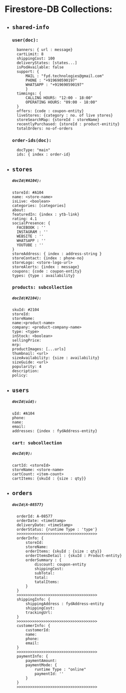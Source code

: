 # Firestore-DB Collections: 

- ## `shared-info`

     ### `user(doc):`
        banners: { url : message}
        cartLimit: 8
        shippingCost: 100
        deliveryStates: [states...]
        isPodAvailable: false
        support: {
            MAIL : "fyd.technologies@gmail.com"
            PHONE : "+919690590197"
            WHATSAPP : "+919690590197"
            }
        timmings: {
            CALLING HOURS: "12:00 - 18:00"
            OPERATING HOURS: "09:00 - 18:00"
        }
        offers: {code : coupon-entity}
        liveStores: {category : no. of live stores}
        storeSearchMap: {storeId : storeName}
        recentlyPurchased: {storeId : product-enitity}
        totalOrders: no-of-orders
        
     ### `order-ids(doc):`
        docType: "main"
        ids: { index : order-id}


- ## `stores` 

    ##### `docId(#A104):`
    
      storeId: #A104
      name: <store-name>
      isLive: <boolean>
      categories: [categories]
      about: 
      featuredIn: {index : ytb-link}
      rating: 4.1
      socialPresence: {
        FACEBOOK : '' 
        INSTAGRAM : '' 
        WEBSITE : ''
        WHATSAPP : ''
        YOUTUBE : '' 
      }
      storeAddress: { index : address-string }
      storeContact: {index : phone-no}
      storeLogo: <store-logo-url>
      storeAlerts: {index : message}
      coupons: {code : coupon-entity}
      types: {type : availability}
    >>>>>>>>>>>>>>>>>>>>>>>>>>>>
    

    ### `products: subcollection`
    ##### `docId(#2104):`
    
      skuId: #2104
      storeId:
      storeName:
      name:<product-name>  
      company: <product-company-name>
      type: <type>
      inStock: <boolean> 
      sellingPrice: 
      mrp:
      productImages: [...urls]
      thumbnail: <url>
      sizeAvailability: {size : availability}
      sizeGuide: <url>
      popularity: 4
      description: 
      policy:    

- ## `users`

    ##### `docId(uid):`
    
      uId: #A104
      phone:
      name: 
      email:
      addresses: {index : fydAddress-entity} 
    >>>>>>>>>>>>>>>>>>>>>>>>>>>>
    

    ### `cart: subcollection`
    ##### `docId(0):`
    
      cartId: <storeId>
      storeName: <store-name>
      cartCount: <item-count>
      cartItems: {skuId : {size : qty}}


- ## `orders`

    ##### `docId(A-08577)`
        
        orderId: A-08577
        orderDate: <timeStamp>
        deliveryDate: <timeStamp>
        orderStatus: {runtime Type : 'type'}
        >>>>>>>>>>>>>>>>>>>>>>>>>>>>>>>>>>>>
        orderInfo: {
            storeId:
            storeName:
            orderItems: {skuId : {size : qty}}
            orderItemsDetail : {skuId : Product-entity}
            orderSummary : {
                discount: coupon-entity
                shippingCost:
                subTotal:
                total:
                tatalItems:
            }
        }
        >>>>>>>>>>>>>>>>>>>>>>>>>>>>>>>>>>>>
        shippingInfo: {
            shippingAddress : fydAddress-entity
            shippingCost: 
            trackingUrl:
        }
        >>>>>>>>>>>>>>>>>>>>>>>>>>>>>>>>>>>>
        customerInfo: {
            customerId:
            name:
            phone:
            email:
        }
        >>>>>>>>>>>>>>>>>>>>>>>>>>>>>>>>>>>>
        paymentInfo: {
            paymentAmount:
            paymentMode: {
                runtime Type : "online"
                paymentId: ''
            }
        }
        >>>>>>>>>>>>>>>>>>>>>>>>>>>>>>>>>>>>